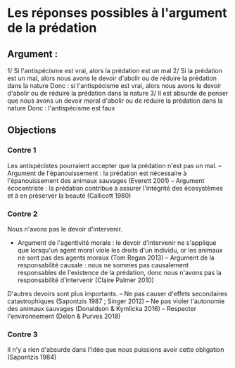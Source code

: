 # Les réponses possibles à l'argument de la prédation

## Argument :
1/ Si l'antispécisme est vrai, alors la prédation est un mal
2/ Si la prédation est un mal, alors nous avons le devoir d'abolir ou de réduire la prédation dans la nature
Donc : si l'antispécisme est vrai, alors nous avons le devoir d'abolir ou de réduire la prédation dans la nature
3/ Il est absurde de penser que nous avons un devoir moral d'abolir ou de réduire la prédation dans la nature
Donc : l'antispécisme est faux

## Objections

### Contre 1

Les antispécistes pourraient accepter que la prédation n'est pas un mal.
– Argument de l'épanouissement : la prédation est nécessaire à l'épanouissement des animaux sauvages (Everett 2001)
– Argument écocentriste : la prédation contribue à assurer l'intégrité des écosystèmes et à en préserver la beauté (Callicott 1980)

### Contre 2

Nous n'avons pas le devoir d'intervenir.
- Argument de l'agentivité morale : le devoir d'intervenir ne s'applique que lorsqu'un agent moral viole les droits d'un individu, or les animaux ne sont pas des agents moraux (Tom Regan 2013)
– Argument de la responsabilité causale :
nous ne sommes pas causalement responsables de l'existence de la prédation, donc nous n'avons pas la responsabilité d'intervenir (Claire Palmer 2010)

D'autres devoirs sont plus importants.
– Ne pas causer d'effets secondaires catastrophiques (Sapontzis 1987 ; Singer 2012)
– Ne pas violer l'autonomie des animaux sauvages (Donaldson & Kymlicka 2016)
– Respecter l'environnement (Delon & Purves 2018)

### Contre 3

Il n'y a rien d'absurde dans l'idée que nous puissions avoir cette obligation (Sapontzis 1984)